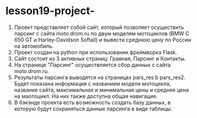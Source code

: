 # lesson19-project-
1. Проект представляет собой сайт, который позволяет осуществить парсинг с сайта moto.drom.ru по двум моделям мотоциклов (BMW C 650 GT и Harley-Davidson Softail)
 и вывести среднюю цену по России на автомобиль.
2. Проект создан на python при использовании фреймворка Flask.
3. Сайт состоит из 3 активных страниц: Гравная, Парсинг и Контакты.
4. На странице "Парсинг" осуществляется сбор данных с сайта moto.drom.ru.
5. Результаты парсинга выводятся на страницах pars_res b pars_res2. Будет показана информация с названием модели мотоцикла, название сайта, максимальная и минимальная цены и средняя цена на маотоцикл. На них также доступна общая навигация.
6. В бэкэнде проекта есть возможность создать базу данных, в которую будут сохраняться данные парсинга в виде таблицы.
